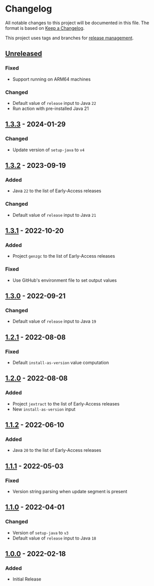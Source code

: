# Changelog
All notable changes to this project will be documented in this file.
The format is based on [Keep a Changelog](https://keepachangelog.com/en/1.0.0/).

This project uses tags and branches for [release management](https://docs.github.com/en/actions/creating-actions/about-custom-actions#using-tags-for-release-management).


## [Unreleased]
### Fixed
- Support running on ARM64 machines
### Changed
- Default value of `release` input to Java `22`
- Run action with pre-installed Java 21

## [1.3.3] - 2024-01-29
### Changed
- Update version of `setup-java` to `v4`

## [1.3.2] - 2023-09-19
### Added
- Java `22` to the list of Early-Access releases
### Changed
- Default value of `release` input to Java `21`

## [1.3.1] - 2022-10-20
### Added
- Project `genzgc` to the list of Early-Access releases
### Fixed
- Use GitHub's environment file to set output values 

## [1.3.0] - 2022-09-21
### Changed
- Default value of `release` input to Java `19`

## [1.2.1] - 2022-08-08
### Fixed
- Default `install-as-version` value computation

## [1.2.0] - 2022-08-08
### Added
- Project `jextract` to the list of Early-Access releases
- New `install-as-version` input

## [1.1.2] - 2022-06-10
### Added
- Java `20` to the list of Early-Access releases

## [1.1.1] - 2022-05-03
### Fixed
- Version string parsing when update segment is present

## [1.1.0] - 2022-04-01
### Changed
- Version of `setup-java` to `v3`
- Default value of `release` input to Java `18`

## [1.0.0] - 2022-02-18
### Added
- Initial Release

[Unreleased]: https://github.com/oracle-actions/setup-java/compare/v1.3.3...HEAD
[1.3.3]: https://github.com/oracle-actions/setup-java/compare/v1.3.2...v1.3.3
[1.3.2]: https://github.com/oracle-actions/setup-java/compare/v1.3.1...v1.3.2
[1.3.1]: https://github.com/oracle-actions/setup-java/compare/v1.3.0...v1.3.1
[1.3.0]: https://github.com/oracle-actions/setup-java/compare/v1.2.1...v1.3.0
[1.2.1]: https://github.com/oracle-actions/setup-java/compare/v1.2.0...v1.2.1
[1.2.0]: https://github.com/oracle-actions/setup-java/compare/v1.1.2...v1.2.0
[1.1.2]: https://github.com/oracle-actions/setup-java/compare/v1.1.1...v1.1.2
[1.1.1]: https://github.com/oracle-actions/setup-java/compare/v1.1.0...v1.1.1
[1.1.0]: https://github.com/oracle-actions/setup-java/compare/v1.0.0...v1.1.0
[1.0.0]: https://github.com/oracle-actions/setup-java/releases/tag/v1.0.0
